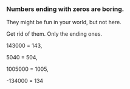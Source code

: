### Numbers ending with zeros are boring.

They might be fun in your world, but not here.

Get rid of them. Only the ending ones.

143000 = 143,

5040 = 504,

1005000 = 1005,

-134000 = 134
